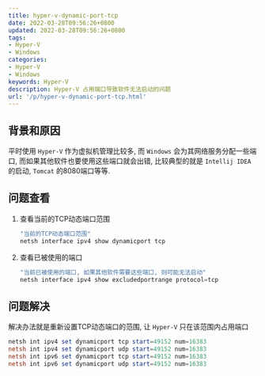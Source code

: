 ```yaml
---
title: hyper-v-dynamic-port-tcp
date: 2022-03-28T09:56:26+0800
updated: 2022-03-28T09:56:26+0800
tags: 
- Hyper-V
- Windows
categories:
- Hyper-V
- Windows
keywords: Hyper-V
description: Hyper-V 占用端口导致软件无法启动的问题
url: '/p/hyper-v-dynamic-port-tcp.html'
---
```

## 背景和原因

平时使用 `Hyper-V` 作为虚拟机管理比较多, 而 `Windows` 会为其网络服务分配一些端口, 而如果其他软件也要使用这些端口就会出错, 比较典型的就是 `Intellij IDEA` 的启动, `Tomcat` 的8080端口等等.

## 问题查看

1. 查看当前的TCP动态端口范围

   ```powershell
   "当前的TCP动态端口范围"
   netsh interface ipv4 show dynamicport tcp
   ```

2. 查看已被使用的端口

   ```powershell
   "当前已被使用的端口, 如果其他软件需要这些端口, 则可能无法启动"
   netsh interface ipv4 show excludedportrange protocol=tcp
   ```

## 问题解决

解决办法就是重新设置TCP动态端口的范围, 让 `Hyper-V` 只在该范围内占用端口

```powershell
netsh int ipv4 set dynamicport tcp start=49152 num=16383
netsh int ipv4 set dynamicport udp start=49152 num=16383
netsh int ipv6 set dynamicport tcp start=49152 num=16383
netsh int ipv6 set dynamicport udp start=49152 num=16383
```
